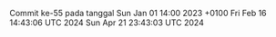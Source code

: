 Commit ke-55 pada tanggal Sun Jan 01 14:00 2023 +0100
Fri Feb 16 14:43:06 UTC 2024
Sun Apr 21 23:43:03 UTC 2024
